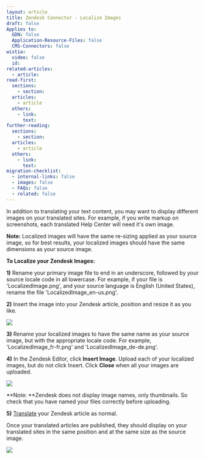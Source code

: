 ```yaml
---
layout: article
title: Zendesk Connector - Localize Images
draft: false
Applies to:
  GDN: false
  Application-Resource-Files: false
  CMS-Connectors: false
wistia:
  video: false
  id:
related-articles:
  - article:
read-first:
  sections:
    - section:
  articles:
    - article
  others:
    - link:
      text:
further-reading:
  sections:
    - section:
  articles:
    - article
  others:
    - link:
      text:
migration-checklist:
  - internal-links: false
  - images: false
  - FAQs: false
  - related: false
---
```


In addition to translating your text content, you may want to display different images on your translated sites. For example, if you write markup on screenshots, each translated Help Center will need it's own image.

**Note:** Localized images will have the same re-sizing applied as your source image, so for best results, your localized images should have the same dimensions as your source image.

**To Localize your Zendesk Images:**

**1)** Rename your primary image file to end in an underscore, followed by your source locale code in all lowercase. For example, if your file is 'LocalizedImage.png', and your source language is English (United States), rename the file 'LocalizedImage_en-us.png'.

**2)** Insert the image into your Zendesk article, position and resize it as you like.

![](/hc/en-us/article_attachments/206553867/Smartling_Dev.png)

**3)** Rename your localized images to have the same name as your source image, but with the appropriate locale code. For example, 'LocalizedImage_fr-fr.png' and 'LocalizedImage_de-de.png'.

**4)** In the Zendesk Editor, click **Insert Image**. Upload each of your localized images, but do not click Insert. Click **Close** when all your images are uploaded.

![](/hc/en-us/article_attachments/206553847/Smartling_Dev.png)

**Note: **Zendesk does not display image names, only thumbnails. So check that you have named your files correctly before uploading.

**5)** [Translate](/hc/en-us/articles/216506558) your Zendesk article as normal.

Once your translated articles are published, they should display on your translated sites in the same position and at the same size as the source image.

![](/hc/en-us/article_attachments/206531268/L__c__l_z__d__m__g_s___Smartling_Dev__French_.png)